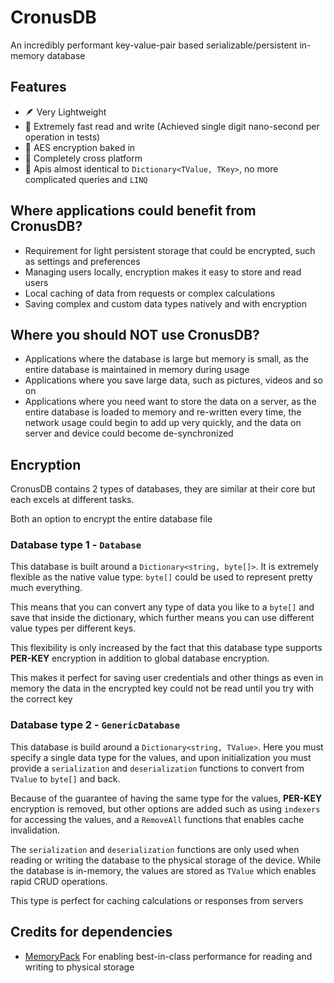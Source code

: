 # CronusDB

An incredibly performant key-value-pair based serializable/persistent in-memory database

## Features

* 🪶 Very Lightweight
* 🚀 Extremely fast read and write (Achieved single digit nano-second per operation in tests)
* 🔐 AES encryption baked in
* 📲 Completely cross platform
* 🔑 Apis almost identical to `Dictionary<TValue, TKey>`, no more complicated queries and `LINQ`

## Where applications could benefit from CronusDB?

* Requirement for light persistent storage that could be encrypted, such as settings and preferences
* Managing users locally, encryption makes it easy to store and read users
* Local caching of data from requests or complex calculations
* Saving complex and custom data types natively and with encryption

## Where you should **NOT** use CronusDB?

* Applications where the database is large but memory is small, as the entire database is maintained in memory during usage
* Applications where you save large data, such as pictures, videos and so on
* Applications where you need want to store the data on a server, as the entire database is loaded to memory and re-written every time, the network usage could begin to add up very quickly, and the data on server and device could become de-synchronized

## Encryption

CronusDB contains 2 types of databases, they are similar at their core but each excels at different tasks.

Both an option to encrypt the entire database file

### Database type 1 - `Database`

This database is built around a `Dictionary<string, byte[]>`. It is extremely flexible as the native value type: `byte[]` could be used to represent pretty much everything.

This means that you can convert any type of data you like to a `byte[]` and save that inside the dictionary, which further means you can use different value types per different keys.

This flexibility is only increased by the fact that this database type supports **PER-KEY** encryption in addition to global database encryption.

This makes it perfect for saving user credentials and other things as even in memory the data in the encrypted key could not be read until you try with the correct key

### Database type 2 - `GenericDatabase`

This database is build around a `Dictionary<string, TValue>`. Here you must specify a single data type for the values, and upon initialization you must provide a `serialization` and `deserialization` functions to convert from `TValue` to `byte[]` and back.

Because of the guarantee of having the same type for the values, **PER-KEY** encryption is removed, but other options are added such as using `indexers` for accessing the values, and a `RemoveAll` functions that enables cache invalidation.

The `serialization` and `deserialization` functions are only used when reading or writing the database to the physical storage of the device. While the database is in-memory, the values are stored as `TValue` which enables rapid CRUD operations.

This type is perfect for caching calculations or responses from servers

## Credits for dependencies

* [MemoryPack](https://github.com/Cysharp/MemoryPack) For enabling best-in-class performance for reading and writing to physical storage

